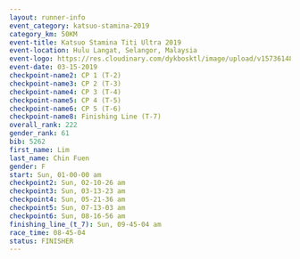 ```yaml
---
layout: runner-info 
event_category: katsuo-stamina-2019 
category_km: 50KM 
event-title: Katsuo Stamina Titi Ultra 2019 
event-location: Hulu Langat, Selangor, Malaysia 
event-logo: https://res.cloudinary.com/dykbosktl/image/upload/v1573614825/Logo/Logo_p7ft6n.png
event-date: 03-15-2019 
checkpoint-name2: CP 1 (T-2) 
checkpoint-name3: CP 2 (T-3) 
checkpoint-name4: CP 3 (T-4) 
checkpoint-name5: CP 4 (T-5) 
checkpoint-name6: CP 5 (T-6) 
checkpoint-name8: Finishing Line (T-7) 
overall_rank: 222
gender_rank: 61
bib: 5262
first_name: Lim
last_name: Chin Fuen
gender: F
start: Sun, 01-00-00 am
checkpoint2: Sun, 02-10-26 am
checkpoint3: Sun, 03-13-23 am
checkpoint4: Sun, 05-21-36 am
checkpoint5: Sun, 07-13-03 am
checkpoint6: Sun, 08-16-56 am
finishing_line_(t_7): Sun, 09-45-04 am
race_time: 08-45-04
status: FINISHER
---
```

